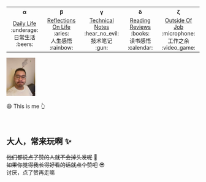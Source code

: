 <!-- 顶部导航 -->
<table align='center'>
  <tr>
    <th>α</th>
    <th>β</th>
    <th>γ</th>
    <th>δ</th>
    <th>ζ</th>
    <!-- <th>η</th>
    <th>θ</th>
    <th>ι</th>
    <th>κ</th>
    <th>λ</th> -->
  </tr>
  <tr align="center">
    <td width="200">
      <a href='https://github.com/tangzhibao/tangzhibao.github.io'>Daily Life</a><br>
      :underage: <div>日常生活</div> :beers: 
    </td>
    <td width="200">
      <a href='https://github.com/tangzhibao/tangzhibao.github.io'>Reflections On Life</a><br>
      :aries: <div>人生感悟</div> :rainbow: 
    </td>
    <td width="200">
      <a href='https://github.com/tangzhibao/tangzhibao.github.io'>Technical Notes</a><br>
      :hear_no_evil: <div>技术笔记</div> :gun:
    </td>
    <td width="200">
      <a href='https://github.com/tangzhibao/tangzhibao.github.io'>Reading Reviews</a><br>
      :books: <div>读书感悟</div> :calendar:
    </td>
    <td width="200">
      <a href='https://github.com/tangzhibao/tangzhibao.github.io'>Outside Of Job</a><br>
      :microphone: <div>工作之余</div> :video_game:
    </td>
  </tr>
</table>

<!-- Logo 图片 -->
<img src='./assets/images/avatar.jpg' height='100' />


:smile: This is me :point_up_2:

<br>

## 大人，常来玩啊 :sparkles:
~~他们都说点了赞的人就不会掉头发呢~~  :speak_no_evil: <br>
~~如果你觉得我长得好看的话就点个赞吧~~  :sunglasses: <br>
讨厌，点了赞再走嘛



